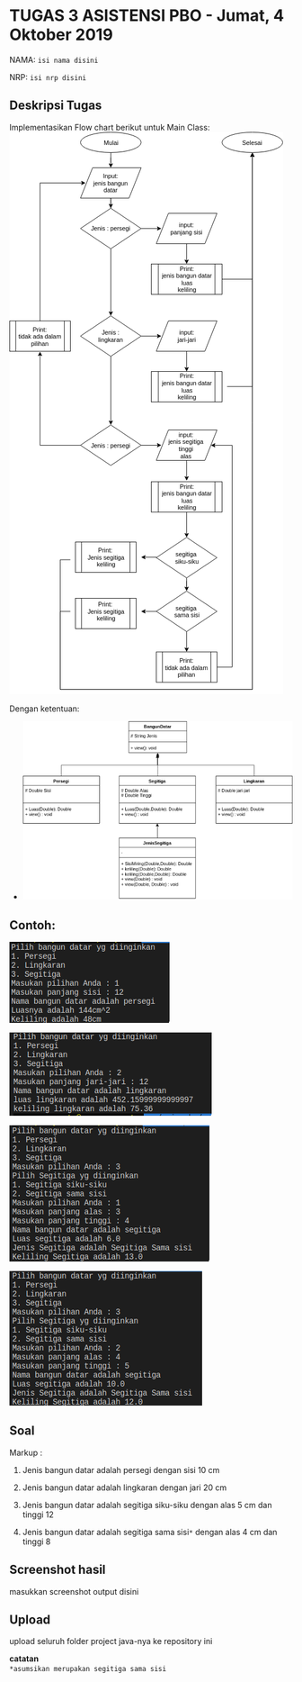 # TUGAS 3 ASISTENSI PBO - Jumat, 4 Oktober 2019

NAMA: `isi nama disini`

NRP: `isi nrp disini`

## Deskripsi Tugas

Implementasikan Flow chart berikut untuk Main Class:
![](pic/1.png)

Dengan ketentuan:
* ![](pic/UML.png)

## Contoh:
![](pic/con1.png)

![](pic/con2.png)

![](pic/con3a.png)

![](pic/con3b.png)

## Soal
 Markup : 
 1. Jenis bangun datar adalah persegi dengan sisi 10 cm
          
2. Jenis bangun datar adalah lingkaran dengan jari 20 cm
  3. Jenis bangun datar adalah segitiga siku-siku dengan alas 5 cm dan tinggi 12
   4. Jenis bangun datar adalah segitiga sama sisi```*``` dengan alas 4 cm dan tinggi 8

## Screenshot hasil
masukkan screenshot output disini

## Upload
upload seluruh folder project java-nya ke repository ini

**catatan** \
 ```*asumsikan merupakan segitiga sama sisi```